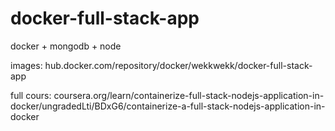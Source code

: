 # docker-full-stack-app

docker + mongodb + node

images: hub.docker.com/repository/docker/wekkwekk/docker-full-stack-app

full cours: coursera.org/learn/containerize-full-stack-nodejs-application-in-docker/ungradedLti/BDxG6/containerize-a-full-stack-nodejs-application-in-docker
